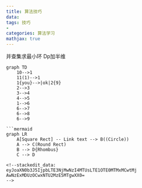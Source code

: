 ```yaml
---
title: 算法技巧
data: 
tags: 技巧
-
categories: 算法学习
mathjax: true
---
```

并查集求最小环
Dp加半维

``` mermaid
graph TD
    10-->1
    11(1)-->1
    1{you}-->|ok|2{9}
    2-->3
    3-->4
    4-->5
    1-->6
    6-->7
    6-->8
    6-->9
```
```
```mermaid
graph LR
    A[Square Rect] -- Link text --> B((Circle))
    A --> C(Round Rect)
    B --> D{Rhombus}
    C --> D
```
```
<!--stackedit_data:
eyJoaXN0b3J5IjpbLTE3NjMwNzI4MTUsLTE1OTE0MTMxMCwtMj
AwNzExMDUzOCwxNTU2MzE5MTgwXX0=
-->